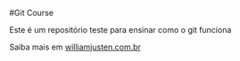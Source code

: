 #Git Course

Este é um repositório teste para ensinar como o git funciona

Saiba mais em [williamjusten.com.br](http://williamjusten.com.br)
